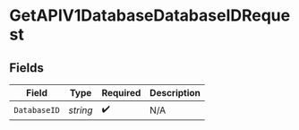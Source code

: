 # GetAPIV1DatabaseDatabaseIDRequest


## Fields

| Field              | Type               | Required           | Description        |
| ------------------ | ------------------ | ------------------ | ------------------ |
| `DatabaseID`       | *string*           | :heavy_check_mark: | N/A                |